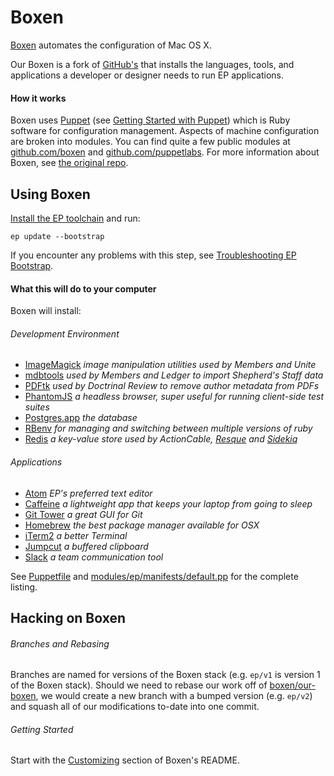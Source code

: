 # Boxen

[Boxen](https://boxen.github.com/) automates the configuration of Mac OS X.

Our Boxen is a fork of [GitHub's](https://github.com/boxen/our-boxen) that installs the languages, tools, and applications a developer or designer needs to run EP applications.

#### How it works

Boxen uses [Puppet](https://puppetlabs.com/) (see [Getting Started with Puppet](https://github.com/boxen/our-boxen/blob/master/docs/puppet.md)) which is Ruby software for configuration management. Aspects of machine configuration are broken into modules. You can find quite a few public modules at [github.com/boxen](https://github.com/boxen) and [github.com/puppetlabs](https://github.com/puppetlabs). For more information about Boxen, see [the original repo](https://github.com/boxen/our-boxen).



## Using Boxen

[Install the EP toolchain](https://github.com/cph/ep#installing-ep) and run:

```
ep update --bootstrap
```

If you encounter any problems with this step, see [Troubleshooting EP Bootstrap](https://github.com/cph/ep/wiki/Troubleshooting-EP-Bootstrap).



#### What this will do to your computer

Boxen will install:

###### Development Environment

  * [ImageMagick](http://www.imagemagick.org/) _image manipulation utilities used by Members and Unite_
  * [mdbtools](https://github.com/brianb/mdbtools) _used by Members and Ledger to import Shepherd's Staff data_
  * [PDFtk](http://www.pdflabs.com/tools/pdftk-the-pdf-toolkit/) _used by Doctrinal Review to remove author metadata from PDFs_
  * [PhantomJS](http://phantomjs.org/) _a headless browser, super useful for running client-side test suites_
  * [Postgres.app](http://postgresapp.com/) _the database_
  * [RBenv](https://github.com/sstephenson/rbenv) _for managing and switching between multiple versions of ruby_
  * [Redis](http://redis.io/) _a key-value store used by ActionCable, [Resque](https://github.com/resque/resque) and [Sidekiq](http://sidekiq.org/)_

###### Applications

  * [Atom](https://atom.io/) _EP's preferred text editor_
  * [Caffeine](http://lightheadsw.com/caffeine/) _a lightweight app that keeps your laptop from going to sleep_
  * [Git Tower](http://www.git-tower.com/) _a great GUI for Git_
  * [Homebrew](http://mxcl.github.com/homebrew/) _the best package manager available for OSX_
  * [iTerm2](http://www.iterm2.com/) _a better Terminal_
  * [Jumpcut](http://jumpcut.sourceforge.net/) _a buffered clipboard_
  * [Slack](https://slack.com/) _a team communication tool_

See [Puppetfile](https://github.com/cph/boxen/blob/master/Puppetfile) and [modules/ep/manifests/default.pp](https://github.com/cph/boxen/blob/master/modules/ep/manifests/default.pp) for the complete listing.



## Hacking on Boxen

###### Branches and Rebasing

Branches are named for versions of the Boxen stack (e.g. `ep/v1` is version 1 of the Boxen stack). Should we need to rebase our work off of [boxen/our-boxen](https://github.com/boxen/our-boxen), we would create a new branch with a bumped version (e.g. `ep/v2`) and squash all of our modifications to-date into one commit.

###### Getting Started

Start with the [Customizing](https://github.com/boxen/our-boxen#customizing) section of Boxen's README.

